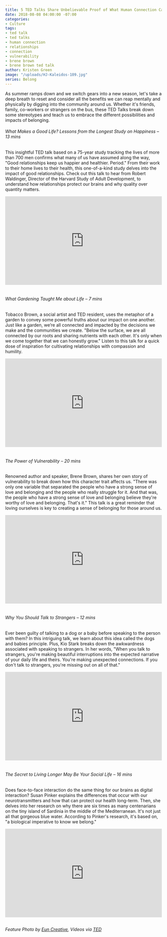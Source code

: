 ```yaml
---
title: 5 TED Talks Share Unbelievable Proof of What Human Connection Can Do
date: 2018-08-08 04:00:00 -07:00
categories:
- Culture
tags:
- ted talk
- ted talks
- human connection
- relationships
- connection
- vulnerability
- brene brown
- brene brown ted talk
author: Kristen Green
image: "/uploads/HJ-Kaleidos-109.jpg"
series: Belong
---
```


As summer ramps down and we switch gears into a new season, let's take a deep breath to reset and consider all the benefits we can reap mentally and physically by digging into the community around us. Whether it's friends, family, co-workers or strangers on the bus, these TED Talks break down some stereotypes and teach us to embrace the different possibilities and impacts of belonging. 

###### What Makes a Good Life? Lessons from the Longest Study on Happiness – 13 mins

This insightful TED talk based on a 75-year study tracking the lives of more than 700 men confirms what many of us have assumed along the way, "Good relationships keep us happier and healthier. Period." From their work to their home lives to their health, this one-of-a-kind study delves into the impact of good relationships. Check out this talk to hear from Robert Waldinger, Director of the Harvard Study of Adult Development, to understand how relationships protect our brains and why quality over quantity matters. 

<div style="max-width:854px"><div style="position:relative;height:0;padding-bottom:56.25%"><iframe src="https://embed.ted.com/talks/robert_waldinger_what_makes_a_good_life_lessons_from_the_longest_study_on_happiness" width="854" height="480" style="position:absolute;left:0;top:0;width:100%;height:100%" frameborder="0" scrolling="no" allowfullscreen></iframe></div></div>

<br>

###### What Gardening Taught Me about Life – 7 mins

Tobacco Brown, a social artist and TED resident, uses the metaphor of a garden to convey some powerful truths about our impact on one another. Just like a garden, we’re all connected and impacted by the decisions we make and the communities we create. "Below the surface, we are all connected by our roots and sharing nutrients with each other. It's only when we come together that we can honestly grow." Listen to this talk for a quick dose of inspiration for cultivating relationships with compassion and humility.

<div style="max-width:854px"><div style="position:relative;height:0;padding-bottom:56.25%"><iframe src="https://embed.ted.com/talks/tobacco_brown_what_gardening_taught_me_about_life" width="854" height="480" style="position:absolute;left:0;top:0;width:100%;height:100%" frameborder="0" scrolling="no" allowfullscreen></iframe></div></div>

<br>

###### The Power of Vulnerability – 20 mins

Renowned author and speaker, Brene Brown, shares her own story of vulnerability to break down how this character trait affects us. "There was only one variable that separated the people who have a strong sense of love and belonging and the people who really struggle for it. And that was, the people who have a strong sense of love and belonging believe they're worthy of love and belonging. That's it." This talk is a great reminder that loving ourselves is key to creating a sense of belonging for those around us. 

<div style="max-width:854px"><div style="position:relative;height:0;padding-bottom:56.25%"><iframe src="https://embed.ted.com/talks/brene_brown_on_vulnerability" width="854" height="480" style="position:absolute;left:0;top:0;width:100%;height:100%" frameborder="0" scrolling="no" allowfullscreen></iframe></div></div>

<br>

###### Why You Should Talk to Strangers – 12 mins

Ever been guilty of talking to a dog or a baby before speaking to the person with them? In this intriguing talk, we learn about this idea called the dogs and babies principle. Plus, Kio Stark breaks down the awkwardness associated with speaking to strangers. In her words, "When you talk to strangers, you're making beautiful interruptions into the expected narrative of your daily life and theirs. You're making unexpected connections. If you don't talk to strangers, you're missing out on all of that." 

<div style="max-width:854px"><div style="position:relative;height:0;padding-bottom:56.25%"><iframe src="https://embed.ted.com/talks/kio_stark_why_you_should_talk_to_strangers" width="854" height="480" style="position:absolute;left:0;top:0;width:100%;height:100%" frameborder="0" scrolling="no" allowfullscreen></iframe></div></div>

<br>

###### The Secret to Living Longer May Be Your Social Life – 16 mins

Does face-to-face interaction do the same thing for our brains as digital interaction? Susan Pinker explains the differences that occur with our neurotransmitters and how that can protect our health long-term. Then, she delves into her research on why there are six times as many centenarians on the tiny island of Sardinia in the middle of the Mediterranean. It's not just all that gorgeous blue water. According to Pinker's research, it's based on, "a biological imperative to know we belong."

<div style="max-width:854px"><div style="position:relative;height:0;padding-bottom:56.25%"><iframe src="https://embed.ted.com/talks/susan_pinker_the_secret_to_living_longer_may_be_your_social_life" width="854" height="480" style="position:absolute;left:0;top:0;width:100%;height:100%" frameborder="0" scrolling="no" allowfullscreen></iframe></div></div>

<br>

_Feature Photo by [Eun Creative](http://www.euncreative.com/), Videos via [TED](https://www.ted.com/)_